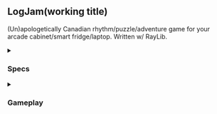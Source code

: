 ## LogJam(working title)
(Un)apologetically Canadian rhythm/puzzle/adventure game for your arcade cabinet/smart fridge/laptop. Written w/ RayLib.

<details>
  <summary><h3>Specs</h3></summary>

  #### 🦾 Code 
  - c++ 23 with descriptive variable names and comments if you feel like it 🤓
  - [conventional commits](https://www.conventionalcommits.org/en/v1.0.0/) or something similar to describe changes in git
  
  #### ⚙️ Technologies
  - CMake
  - [RayLib](https://www.raylib.com/) for graphics
  - [SQLite](https://www.sqlite.org/) for the song & score database
</details>
<details>
  <summary><h3>Gameplay</h3></summary>

  ### idk
</details>
